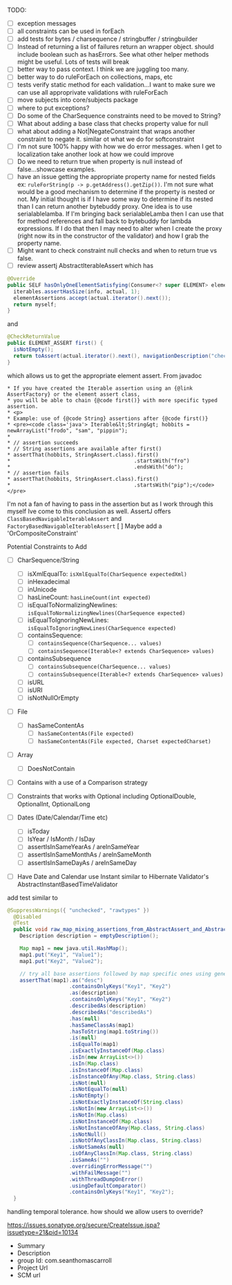 TODO:
- [ ] exception messages
- [ ] all constraints can be used in forEach
- [ ] add tests for bytes / charsequence / stringbuffer / stringbuilder
- [ ] Instead of returning a list of failures return an wrapper object. 
  should include boolean such as hasErrors. 
  See what other helper methods might be useful.
  Lots of tests will break
- [ ] better way to pass context. I think we are juggling too many.
- [ ] better way to do ruleForEach on collections, maps, etc
- [ ] tests verify static method for each validation...I want to make sure we can use all approprivate validations with ruleForEach
- [ ] move subjects into core/subjects package
- [ ] where to put exceptions?
- [ ] Do some of the CharSequence constraints need to be moved to String?
- [ ] What about adding a base class that checks property value for null
- [ ] what about adding a Not|NegateConstraint that wraps another constraint to negate it. similar ot what we do for softconstraint
- [ ] I'm not sure 100% happy with how we do error messages. when I get to localization take another look at how we could improve
- [ ] Do we need to return true when property is null instead of false...showcase examples.
- [ ] have an issue getting the appropriate property name for nested fields ex: `ruleForString(p -> p.getAddress().getZip())`. 
I'm not sure what would be a good mechanism to determine if the property is nested or not. 
My initial thought is if I have some way to determine if its nested than I can return another bytebuddy proxy. 
One idea is to use serialablelamba. 
If I'm bringing back serialableLamba then I can use that for method references and fall back to bytebuddy for lambda expressions.
If I do that then I may need to alter when I create the proxy (right now its in the constructor of the validator) and how I grab the property name. 
- [ ] Might want to check constraint null checks and when to return true vs false.
- [ ] review assertj AbstractIterableAssert which has 
```java 
@Override
public SELF hasOnlyOneElementSatisfying(Consumer<? super ELEMENT> elementAssertions) {
  iterables.assertHasSize(info, actual, 1);
  elementAssertions.accept(actual.iterator().next());
  return myself;
}
```
and 
```java
@CheckReturnValue
public ELEMENT_ASSERT first() {
  isNotEmpty();
  return toAssert(actual.iterator().next(), navigationDescription("check first element"));
}
```  
which allows us to get the appropriate element assert. From javadoc
```
* If you have created the Iterable assertion using an {@link AssertFactory} or the element assert class,
* you will be able to chain {@code first()} with more specific typed assertion.
* <p>
* Example: use of {@code String} assertions after {@code first()}
* <pre><code class='java'> Iterable&lt;String&gt; hobbits = newArrayList("frodo", "sam", "pippin");
*
* // assertion succeeds
* // String assertions are available after first()
* assertThat(hobbits, StringAssert.class).first()
*                                        .startsWith("fro")
*                                        .endsWith("do");
* // assertion fails
* assertThat(hobbits, StringAssert.class).first()
*                                        .startsWith("pip");</code></pre>
```

I'm not a fan of having to pass in the assertion but as I work through this myself Ive come to this conclusion as well. 
AssertJ offers `ClassBasedNavigableIterableAssert` and `FactoryBasedNavigableIterableAssert`
[ ] Maybe add a 'OrCompositeConstraint'


Potential Constraints to Add
- [ ] CharSequence/String
  - [ ] isXmlEqualTo: `isXmlEqualTo(CharSequence expectedXml)`
  - [ ] inHexadecimal
  - [ ] inUnicode
  - [ ] hasLineCount: `hasLineCount(int expected)`
  - [ ] isEqualToNormalizingNewlines: `isEqualToNormalizingNewlines(CharSequence expected)`
  - [ ] isEqualToIgnoringNewLines: `isEqualToIgnoringNewLines(CharSequence expected)`
  - [ ] containsSequence: 
    - [ ] `containsSequence(CharSequence... values)`
    - [ ] `containsSequence(Iterable<? extends CharSequence> values)`
  - [ ] containsSubsequence
    - [ ] `containsSubsequence(CharSequence... values)`
    - [ ] `containsSubsequence(Iterable<? extends CharSequence> values)`
  - [ ] isURL 
  - [ ] isURI
  - [ ] isNotNullOrEmpty
- [ ] File
  - [ ] hasSameContentAs
    - [ ] `hasSameContentAs(File expected)`
    - [ ] `hasSameContentAs(File expected, Charset expectedCharset)`
- [ ] Array
  - [ ] DoesNotContain
- [ ] Contains with a use of a Comparison strategy
- [ ] Constraints that works with Optional including OptionalDouble, OptionalInt, OptionalLong
- [ ] Dates (Date/Calendar/Time etc)
  - [ ] isToday
  - [ ] IsYear / IsMonth / IsDay
  - [ ] assertIsInSameYearAs / areInSameYear
  - [ ] assertIsInSameMonthAs / areInSameMonth
  - [ ] assertIsInSameDayAs / areInSameDay
- [ ] Have Date and Calendar use Instant similar to Hibernate Validator's AbstractInstantBasedTimeValidator
 
 

add test similar to 
```java
@SuppressWarnings({ "unchecked", "rawtypes" })
  @Disabled
  @Test
  public void raw_map_mixing_assertions_from_AbstractAssert_and_AbstractMapAssert() {
    Description description = emptyDescription();

    Map map1 = new java.util.HashMap();
    map1.put("Key1", "Value1");
    map1.put("Key2", "Value2");

    // try all base assertions followed by map specific ones using generics
    assertThat(map1).as("desc")
                    .containsOnlyKeys("Key1", "Key2")
                    .as(description)
                    .containsOnlyKeys("Key1", "Key2")
                    .describedAs(description)
                    .describedAs("describedAs")
                    .has(null)
                    .hasSameClassAs(map1)
                    .hasToString(map1.toString())
                    .is(null)
                    .isEqualTo(map1)
                    .isExactlyInstanceOf(Map.class)
                    .isIn(new ArrayList<>())
                    .isIn(Map.class)
                    .isInstanceOf(Map.class)
                    .isInstanceOfAny(Map.class, String.class)
                    .isNot(null)
                    .isNotEqualTo(null)
                    .isNotEmpty()
                    .isNotExactlyInstanceOf(String.class)
                    .isNotIn(new ArrayList<>())
                    .isNotIn(Map.class)
                    .isNotInstanceOf(Map.class)
                    .isNotInstanceOfAny(Map.class, String.class)
                    .isNotNull()
                    .isNotOfAnyClassIn(Map.class, String.class)
                    .isNotSameAs(null)
                    .isOfAnyClassIn(Map.class, String.class)
                    .isSameAs("")
                    .overridingErrorMessage("")
                    .withFailMessage("")
                    .withThreadDumpOnError()
                    .usingDefaultComparator()
                    .containsOnlyKeys("Key1", "Key2");
  }
```

handling temporal tolerance. how should we allow users to override?


https://issues.sonatype.org/secure/CreateIssue.jspa?issuetype=21&pid=10134
* Summary
* Description
* group Id: com.seanthomascarroll
* Project Url
* SCM url


